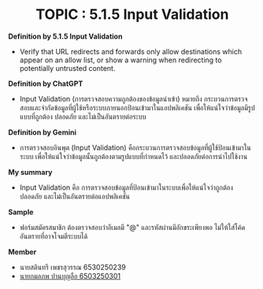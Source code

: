 <center><h1>TOPIC : 5.1.5 Input Validation</h1></center>  

**Definition by 5.1.5 Input Validation**

- Verify that URL redirects and forwards only allow destinations which appear
on an allow list, or show a warning when redirecting to potentially untrusted
content.
  
**Definition by ChatGPT**

- Input Validation (การตรวจสอบความถูกต้องของข้อมูลนำเข้า) หมายถึง กระบวนการตรวจสอบและจำกัดข้อมูลที่ผู้ใช้หรือระบบภายนอกป้อนเข้ามาในแอปพลิเคชัน เพื่อให้แน่ใจว่าข้อมูลมีรูปแบบที่ถูกต้อง ปลอดภัย และไม่เป็นอันตรายต่อระบบ

**Definition by Gemini**

- การตรวจสอบอินพุต (Input Validation) คือกระบวนการตรวจสอบข้อมูลที่ผู้ใช้ป้อนเข้ามาในระบบ เพื่อให้แน่ใจว่าข้อมูลนั้นถูกต้องตามรูปแบบที่กำหนดไว้ และปลอดภัยต่อการนำไปใช้งาน

**My summary**

- Input Validation คือ การตรวจสอบข้อมูลที่ป้อนเข้ามาในระบบเพื่อให้แน่ใจว่าถูกต้อง ปลอดภัย และไม่เป็นอันตรายต่อแอปพลิเคชัน

**Sample**

- ฟอร์มสมัครสมาชิก ต้องตรวจสอบว่าอีเมลมี "@" และรหัสผ่านมีอักขระเพียงพอ ไม่ให้ใส่โค้ดอันตรายที่อาจโจมตีระบบได้

**Member**

- นายสตินทรี เพชรสุวรรณ 6530250239
- [นายกมลภพ ปานบุญลือ 6503250301](https://l3b1-qw.github.io/security-requirement)

